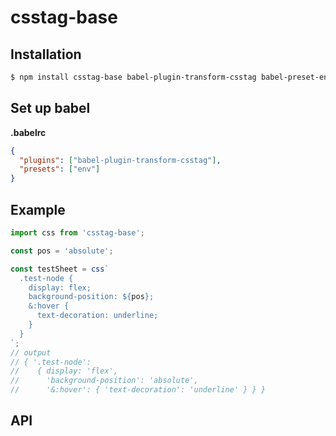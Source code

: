 # csstag-base

## Installation

```sh
$ npm install csstag-base babel-plugin-transform-csstag babel-preset-env
```

## Set up babel

**.babelrc**

```json
{
  "plugins": ["babel-plugin-transform-csstag"],
  "presets": ["env"]
}
```

## Example

```js
import css from 'csstag-base';

const pos = 'absolute';

const testSheet = css`
  .test-node {
    display: flex;
    background-position: ${pos};
    &:hover {
      text-decoration: underline;
    }
  }
`;
// output
// { '.test-node':
//    { display: 'flex',
//      'background-position': 'absolute',
//      '&:hover': { 'text-decoration': 'underline' } } }
```


## API
